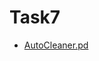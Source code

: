 # Task7

- [AutoCleaner.pd](https://drive.google.com/file/d/1xwRPYvxFd_NoIq4Z7QiD3j5hEBikX-Ji/view)
